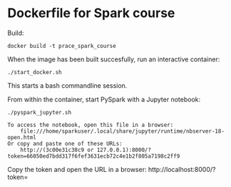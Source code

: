 # Dockerfile for Spark course

Build:
```
docker build -t prace_spark_course
```

When the image has been built succesfully, run an interactive container:
```
./start_docker.sh
```
This starts a bash commandline session.

From within the container, start PySpark with a Jupyter notebook:
```
./pyspark_jupyter.sh
```

```
To access the notebook, open this file in a browser:
    file:///home/sparkuser/.local/share/jupyter/runtime/nbserver-18-open.html
Or copy and paste one of these URLs:
    http://(3c00e31c38c9 or 127.0.0.1):8000/?token=66050ed7bdd317f6fef3631ecb72c4e1b2f805a7198c2ff9
```

Copy the token and open the URL in a browser:
http://localhost:8000/?token=<PASTE THE TOKEN HERE>
